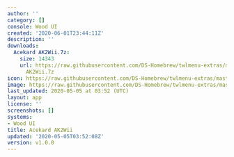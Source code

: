 ```yaml
---
author: ''
category: []
console: Wood UI
created: '2020-06-01T23:44:11Z'
description: ''
downloads:
  Acekard AK2Wii.7z:
    size: 14343
    url: https://raw.githubusercontent.com/DS-Homebrew/twlmenu-extras/master/_nds/TWiLightMenu/akmenu/themes/Acekard
      AK2Wii.7z
icon: https://raw.githubusercontent.com/DS-Homebrew/twlmenu-extras/master/unistore/icons/ak.png
image: https://raw.githubusercontent.com/DS-Homebrew/twlmenu-extras/master/unistore/icons/ak.png
last_updated: 2020-05-05 at 03:52 (UTC)
layout: app
license: ''
screenshots: []
systems:
- Wood UI
title: Acekard AK2Wii
updated: '2020-05-05T03:52:08Z'
version: v1.0.0
---
```

